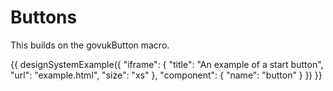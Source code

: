 # Buttons

This builds on the govukButton macro.

{{ designSystemExample({
"iframe": {
    "title": "An example of a start button",
    "url": "example.html",
    "size": "xs"
},
"component": {
    "name": "button"
}
}) }}
